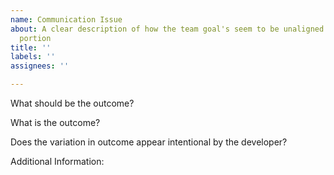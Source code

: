 ```yaml
---
name: Communication Issue
about: A clear description of how the team goal's seem to be unaligned for a specific
  portion
title: ''
labels: ''
assignees: ''

---
```


What should be the outcome?

What is the outcome?

Does the variation in outcome appear intentional by the developer?

Additional Information:
